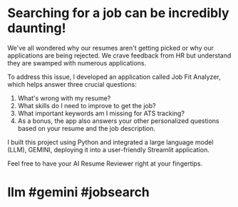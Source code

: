# Searching for a job can be incredibly daunting!

We've all wondered why our resumes aren't getting picked or why our applications are being rejected. We crave feedback from HR but understand they are swamped with numerous applications. 

To address this issue, I developed an application called Job Fit Analyzer, which helps answer three crucial questions:

1. What's wrong with my resume?
2. What skills do I need to improve to get the job?
3. What important keywords am I missing for ATS tracking?
4. As a bonus, the app also answers your other personalized questions based on your resume and the job description.

I built this project using Python and integrated a large language model (LLM), GEMINI, deploying it into a user-friendly Streamlit application.

Feel free to have your AI Resume Reviewer right at your fingertips.

# llm #gemini #jobsearch